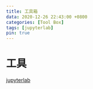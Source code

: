 ```yaml
---
title: 工具箱
data: 2020-12-26 22:43:00 +0800
categories: [Tool Box]
tags: [jupyterlab]
pin: true
---
```


# 工具
[jupyterlab](https://jupyterlab.readthedocs.io/en/latest/)